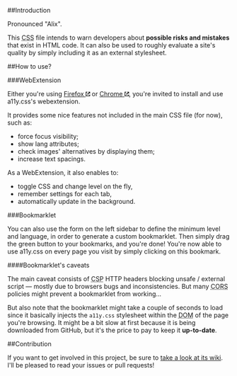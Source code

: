 ##Introduction

Pronounced "Alix".

This <abbr title="Cascading StyleSheet" aria-label="Cascading StyleSheet">CSS</abbr> file intends to warn developers about <b>possible risks and mistakes</b> that exist in HTML code. It can also be used to roughly evaluate a site's quality by simply including it as an external stylesheet.

##How to use?

###WebExtension

Either you're using <a href="https://addons.mozilla.org/en-GB/firefox/addon/a11ycss/"  target="_blank" rel="noopener noreferrer">Firefox <svg xmlns="https://www.w3.org/2000/svg" viewBox="0 0 100 100" role="img" aria-label="(external link)" width="10" height="10"><polygon fill="currentColor" points="91.875,62 85,62 85,85 15,85 15,15 38,15 38,8.125 38,0 0,0 0,100 100,100 100,62 "></polygon><polygon fill="currentColor" points="54,0 54,0.627 71.787,18.477 52.701,38 38,38 38,62 62,62 62,49.799 82.773,29.462 99.374,46 100,46 100,0 "></polygon></svg></a> or <a href="https://chrome.google.com/webstore/detail/a11ycss/iolfinldndiiobhednboghogkiopppid?hl=fr" target="_blank" rel="noopener noreferrer">Chrome <svg xmlns="https://www.w3.org/2000/svg" viewBox="0 0 100 100" role="img" aria-label="(external link)" width="10" height="10"><polygon fill="currentColor" points="91.875,62 85,62 85,85 15,85 15,15 38,15 38,8.125 38,0 0,0 0,100 100,100 100,62 "></polygon><polygon fill="currentColor" points="54,0 54,0.627 71.787,18.477 52.701,38 38,38 38,62 62,62 62,49.799 82.773,29.462 99.374,46 100,46 100,0 "></polygon></svg></a>, you're invited to install and use a11y.css's webextension.

It provides some nice features not included in the main CSS file (for now), such as:

* force focus visibility;
* show lang attributes;
* check images' alternatives by displaying them;
* increase text spacings.

As a WebExtension, it also enables to:

* toggle CSS and change level on the fly, 
* remember settings for each tab,
* automatically update in the background.

###Bookmarklet

You can also use the form on the left sidebar to define the minimum level and language, in order to generate a custom bookmarklet. Then simply drag the green button to your bookmarks, and you're done! You're now able to use a11y.css on every page you visit by simply clicking on this bookmark.

####Bookmarklet's caveats

The main caveat consists of <abbr title="Content Security Policy" aria-label="Content Security Policy">CSP</abbr> HTTP headers blocking unsafe / external script — mostly due to browsers bugs and inconsistencies. But many <abbr title="Cross Origin Resource Sharing" aria-label="Cross Origin Resource Sharing">CORS</abbr> policies might prevent a bookmarklet from working…

But also note that the bookmarklet might take a couple of seconds to load since it basically injects the `a11y.css` stylesheet within the <abbr title="Document Object Model" aria-label="Document Object Model">DOM</abbr> of the page you're browsing. It might be a bit slow at first because it is being downloaded from GitHub, but it's the price to pay to keep it <b>up-to-date</b>.

##Contribution

If you want to get involved in this project, be sure to [take a look at its wiki](https://github.com/ffoodd/a11y.css/wiki). I'll be pleased to read your issues or pull requests!
